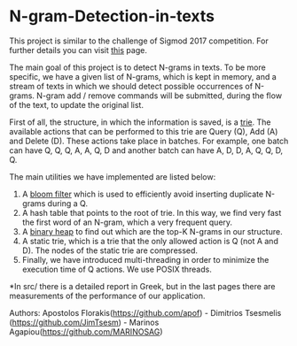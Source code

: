 # N-gram-Detection-in-texts

This project is similar to the challenge of Sigmod 2017 competition. For further details you can visit 
[this](http://sigmod17contest.athenarc.gr/) page.

The main goal of this project is to detect N-grams in texts. To be more specific, we have a given list of N-grams, which is kept in memory, and a stream of texts
in which we should detect possible occurrences of N-grams. N-gram add / remove commands will be submitted, during the flow of the text, to update the original list.

First of all, the structure, in which the information is saved, is a [trie](https://en.wikipedia.org/wiki/Trie). The available actions that can be performed to this trie are Query (Q), Add (A) and Delete (D).
These actions take place in batches. For example, one batch can have Q, Q, Q, A, A, Q, D and another batch can have A, D, D, A, Q, Q, D, Q.

The main utilities we have implemented are listed below:
1) A [bloom filter](https://en.wikipedia.org/wiki/Bloom_filter) which is used to efficiently avoid inserting duplicate N-grams during a Q.
2) A hash table that points to the root of trie. In this way, we find very fast the first word of an N-gram, which a very frequent query.
3) A [binary heap](https://en.wikipedia.org/wiki/Binary_heap) to find out which are the top-K N-grams in our structure.
4) A static trie, which is a trie that the only allowed action is Q (not A and D). The nodes of the static trie are compressed.
5) Finally, we have introduced multi-threading in order to minimize the execution time of Q actions. We use POSIX threads. 

*In src/ there is a detailed report in Greek, but in the last pages there are measurements of the performance of our application.

Authors: Apostolos Florakis(https://github.com/apof) - Dimitrios Tsesmelis (https://github.com/JimTsesm) - Marinos Agapiou(https://github.com/MARINOSAG)

